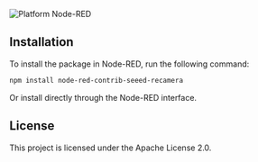 ![Platform Node-RED](https://img.shields.io/badge/Platform-Node--RED-red.png)

## Installation

To install the package in Node-RED, run the following command:

```bash
npm install node-red-contrib-seeed-recamera
```

Or install directly through the Node-RED interface.

## License

This project is licensed under the Apache License 2.0. 